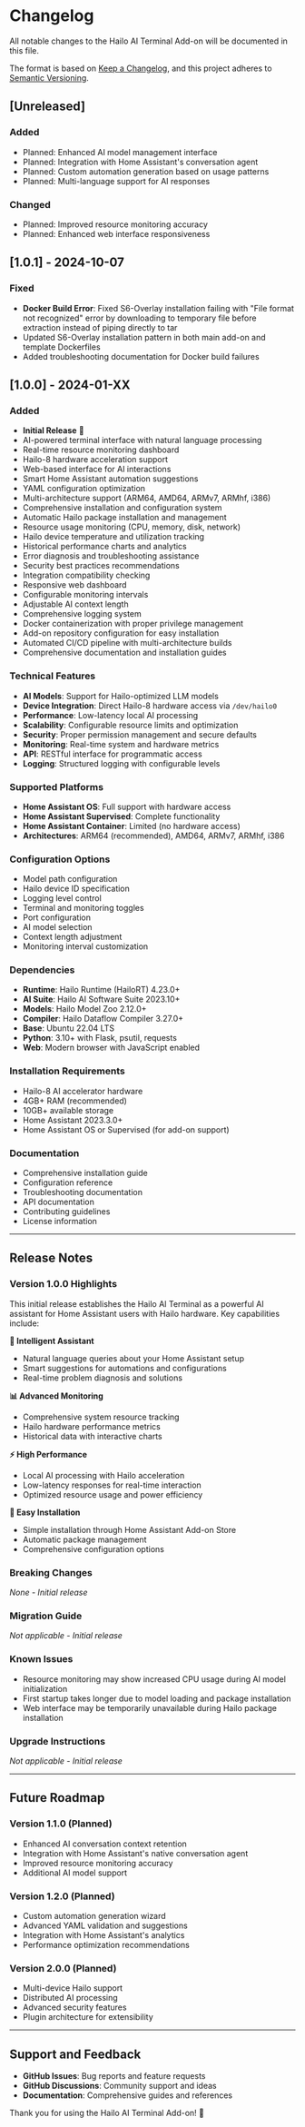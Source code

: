 # Changelog

All notable changes to the Hailo AI Terminal Add-on will be documented in this file.

The format is based on [Keep a Changelog](https://keepachangelog.com/en/1.0.0/),
and this project adheres to [Semantic Versioning](https://semver.org/spec/v2.0.0.html).

## [Unreleased]

### Added
- Planned: Enhanced AI model management interface
- Planned: Integration with Home Assistant's conversation agent
- Planned: Custom automation generation based on usage patterns
- Planned: Multi-language support for AI responses

### Changed
- Planned: Improved resource monitoring accuracy
- Planned: Enhanced web interface responsiveness

## [1.0.1] - 2024-10-07

### Fixed
- **Docker Build Error**: Fixed S6-Overlay installation failing with "File format not recognized" error by downloading to temporary file before extraction instead of piping directly to tar
- Updated S6-Overlay installation pattern in both main add-on and template Dockerfiles
- Added troubleshooting documentation for Docker build failures

## [1.0.0] - 2024-01-XX

### Added
- **Initial Release** 🎉
- AI-powered terminal interface with natural language processing
- Real-time resource monitoring dashboard
- Hailo-8 hardware acceleration support
- Web-based interface for AI interactions
- Smart Home Assistant automation suggestions
- YAML configuration optimization
- Multi-architecture support (ARM64, AMD64, ARMv7, ARMhf, i386)
- Comprehensive installation and configuration system
- Automatic Hailo package installation and management
- Resource usage monitoring (CPU, memory, disk, network)
- Hailo device temperature and utilization tracking
- Historical performance charts and analytics
- Error diagnosis and troubleshooting assistance
- Security best practices recommendations
- Integration compatibility checking
- Responsive web dashboard
- Configurable monitoring intervals
- Adjustable AI context length
- Comprehensive logging system
- Docker containerization with proper privilege management
- Add-on repository configuration for easy installation
- Automated CI/CD pipeline with multi-architecture builds
- Comprehensive documentation and installation guides

### Technical Features
- **AI Models**: Support for Hailo-optimized LLM models
- **Device Integration**: Direct Hailo-8 hardware access via `/dev/hailo0`
- **Performance**: Low-latency local AI processing
- **Scalability**: Configurable resource limits and optimization
- **Security**: Proper permission management and secure defaults
- **Monitoring**: Real-time system and hardware metrics
- **API**: RESTful interface for programmatic access
- **Logging**: Structured logging with configurable levels

### Supported Platforms
- **Home Assistant OS**: Full support with hardware access
- **Home Assistant Supervised**: Complete functionality
- **Home Assistant Container**: Limited (no hardware access)
- **Architectures**: ARM64 (recommended), AMD64, ARMv7, ARMhf, i386

### Configuration Options
- Model path configuration
- Hailo device ID specification
- Logging level control
- Terminal and monitoring toggles
- Port configuration
- AI model selection
- Context length adjustment
- Monitoring interval customization

### Dependencies
- **Runtime**: Hailo Runtime (HailoRT) 4.23.0+
- **AI Suite**: Hailo AI Software Suite 2023.10+
- **Models**: Hailo Model Zoo 2.12.0+
- **Compiler**: Hailo Dataflow Compiler 3.27.0+
- **Base**: Ubuntu 22.04 LTS
- **Python**: 3.10+ with Flask, psutil, requests
- **Web**: Modern browser with JavaScript enabled

### Installation Requirements
- Hailo-8 AI accelerator hardware
- 4GB+ RAM (recommended)
- 10GB+ available storage
- Home Assistant 2023.3.0+
- Home Assistant OS or Supervised (for add-on support)

### Documentation
- Comprehensive installation guide
- Configuration reference
- Troubleshooting documentation
- API documentation
- Contributing guidelines
- License information

---

## Release Notes

### Version 1.0.0 Highlights

This initial release establishes the Hailo AI Terminal as a powerful AI assistant for Home Assistant users with Hailo hardware. Key capabilities include:

**🧠 Intelligent Assistant**
- Natural language queries about your Home Assistant setup
- Smart suggestions for automations and configurations
- Real-time problem diagnosis and solutions

**📊 Advanced Monitoring**  
- Comprehensive system resource tracking
- Hailo hardware performance metrics
- Historical data with interactive charts

**⚡ High Performance**
- Local AI processing with Hailo acceleration
- Low-latency responses for real-time interaction
- Optimized resource usage and power efficiency

**🔧 Easy Installation**
- Simple installation through Home Assistant Add-on Store
- Automatic package management
- Comprehensive configuration options

### Breaking Changes
*None - Initial release*

### Migration Guide
*Not applicable - Initial release*

### Known Issues
- Resource monitoring may show increased CPU usage during AI model initialization
- First startup takes longer due to model loading and package installation
- Web interface may be temporarily unavailable during Hailo package installation

### Upgrade Instructions
*Not applicable - Initial release*

---

## Future Roadmap

### Version 1.1.0 (Planned)
- Enhanced AI conversation context retention
- Integration with Home Assistant's native conversation agent
- Improved resource monitoring accuracy
- Additional AI model support

### Version 1.2.0 (Planned)
- Custom automation generation wizard
- Advanced YAML validation and suggestions
- Integration with Home Assistant's analytics
- Performance optimization recommendations

### Version 2.0.0 (Planned)
- Multi-device Hailo support
- Distributed AI processing
- Advanced security features
- Plugin architecture for extensibility

---

## Support and Feedback

- **GitHub Issues**: Bug reports and feature requests
- **GitHub Discussions**: Community support and ideas
- **Documentation**: Comprehensive guides and references

Thank you for using the Hailo AI Terminal Add-on! 🚀